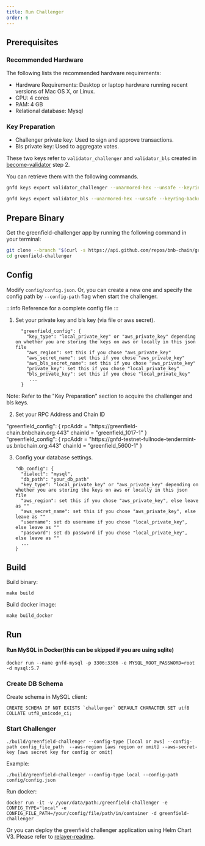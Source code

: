 ```yaml
---
title: Run Challenger
order: 6
---
```


## Prerequisites

### Recommended Hardware

The following lists the recommended hardware requirements:
- Hardware Requirements: Desktop or laptop hardware running recent versions of Mac OS X, or Linux.
- CPU: 4 cores
- RAM: 4 GB
- Relational database: Mysql

### Key Preparation
- Challenger private key: Used to sign and approve transactions.
- Bls private key: Used to aggregate votes.

These two keys refer to `validator_challenger` and `validator_bls` created in [become-validator](../run-node/become-validator.md) step 2.

You can retrieve them with the following commands.
```bash
gnfd keys export validator_challenger --unarmored-hex --unsafe --keyring-backend test

gnfd keys export validator_bls --unarmored-hex --unsafe --keyring-backend test
```

## Prepare Binary

Get the greenfield-challenger app by running the following command in your terminal:

```bash
git clone --branch "$(curl -s https://api.github.com/repos/bnb-chain/greenfield-challenger/releases/latest  | jq -r '.tag_name')" https://github.com/bnb-chain/greenfield-challenger.git
cd greenfield-challenger
```

## Config

Modify `config/config.json`. Or, you can create a new one and specify the config path by `--config-path` flag when start the challenger.

:::info
Reference for a complete config file
:::

1. Set your private key and bls key (via file or aws secret).

   ```
     "greenfield_config": {
       "key_type": "local_private_key" or "aws_private_key" depending on whether you are storing the keys on aws or locally in this json file
       "aws_region": set this if you chose "aws_private_key"
       "aws_secret_name": set this if you chose "aws_private_key"
       "aws_bls_secret_name": set this if you chose "aws_private_key"
       "private_key": set this if you chose "local_private_key"
       "bls_private_key": set this if you chose "local_private_key" 
        ...
     }
   ```
   
Note:
Refer to the "Key Preparation" section to acquire the challenger and bls keys.  

2. Set your RPC Address and Chain ID    

<Tabs>
   <TabItem value="mainnet" label="Mainnet">
   "greenfield_config": {
       rpcAddr = "https://greenfield-chain.bnbchain.org:443"
       chainId = "greenfield_1017-1"
   }
   </TabItem>
   <TabItem value="testnet" label="Testnet">
   "greenfield_config": {
       rpcAddr = "https://gnfd-testnet-fullnode-tendermint-us.bnbchain.org:443"
       chainId = "greenfield_5600-1"
   }
   </TabItem>
</Tabs>


3. Config your database settings.

   ```
   "db_config": {
     "dialect": "mysql",
     "db_path": "your_db_path"
     "key_type": "local_private_key" or "aws_private_key" depending on whether you are storing the keys on aws or locally in this json file
     "aws_region": set this if you chose "aws_private_key", else leave as ""
     "aws_secret_name": set this if you chose "aws_private_key", else leave as ""
     "username": set db username if you chose "local_private_key", else leave as ""
     "password": set db password if you chose "local_private_key", else leave as ""
     ...
   }
   ```


## Build

Build binary:

```shell script
make build
```

Build docker image:

```shell script
make build_docker
```

## Run

#### Run MySQL in Docker(this can be skipped if you are using sqlite)

```shell
docker run --name gnfd-mysql -p 3306:3306 -e MYSQL_ROOT_PASSWORD=root -d mysql:5.7
```

### Create DB Schema

Create schema in MySQL client:

```shell
CREATE SCHEMA IF NOT EXISTS `challenger` DEFAULT CHARACTER SET utf8 COLLATE utf8_unicode_ci;
```

### Start Challenger

```shell script
./build/greenfield-challenger --config-type [local or aws] --config-path config_file_path  --aws-region [aws region or omit] --aws-secret-key [aws secret key for config or omit]
```

Example:
```shell script
./build/greenfield-challenger --config-type local --config-path config/config.json
```

Run docker:
```shell script
docker run -it -v /your/data/path:/greenfield-challenger -e CONFIG_TYPE="local" -e CONFIG_FILE_PATH=/your/config/file/path/in/container -d greenfield-challenger
```

Or you can deploy the greenfield challenger application using Helm Chart V3. Please refer to [relayer-readme](https://github.com/bnb-chain/greenfield/blob/master/deployment/helm/challenger-readme.md).